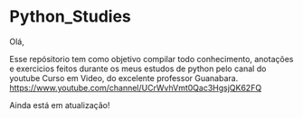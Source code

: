# Python_Studies
Olá,
 
Esse repósitorio tem como objetivo compilar todo conhecimento, anotações e exercicios feitos durante os meus estudos de python pelo canal do youtube Curso em Video, do excelente professor Guanabara.
https://www.youtube.com/channel/UCrWvhVmt0Qac3HgsjQK62FQ
 
Ainda está em atualização!